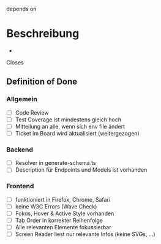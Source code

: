 depends on 

# Beschreibung

- 

Closes 

## Definition of Done

### Allgemein

- [ ] Code Review
- [ ] Test Coverage ist mindestens gleich hoch
- [ ] Mitteilung an alle, wenn sich env file ändert
- [ ] Ticket im Board wird aktualisiert (weitergezogen)

### Backend

- [ ] Resolver in generate-schema.ts
- [ ] Description für Endpoints und Models ist vorhanden

### Frontend

- [ ] funktioniert in Firefox, Chrome, Safari
- [ ] keine W3C Errors (Wave Check)
- [ ] Fokus, Hover & Active Style vorhanden
- [ ] Tab Order in korrekter Reihenfolge
- [ ] Alle relevanten Elemente fokussierbar
- [ ] Screen Reader liest nur relevante Infos (keine SVGs, ...)